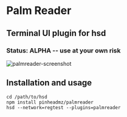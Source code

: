 # Palm Reader

## Terminal UI plugin for hsd

### Status: ALPHA -- use at your own risk

![palmreader-screenshot](https://raw.githubusercontent.com/pinheadmz/palmreader/master/docs/screenshot1.png)

## Installation and usage

```
cd /path/to/hsd
npm install pinheadmz/palmreader
hsd --network=regtest --plugins=palmreader
```